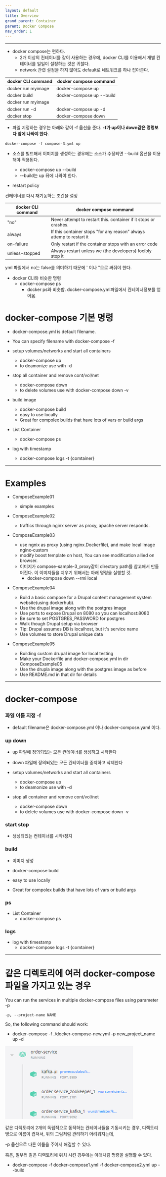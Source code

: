 ```yaml
---
layout: default
title: Overview
grand_parent: Container
parent: Docker Compose
nav_order: 1
---
```


---
* docker compose는 편하다.
  * 2개 이상의 컨테이너를 같이 사용하는 경우에, docker CLI를 이용해서 개별 컨테이너를 일일이 설정하는 것은 귀찮다.
  * network 관련 설정을 하지 않아도 default로 네트워크를 하나 잡아준다.



| docker CLI command | docker compose command |
|---|---|
| docker run myimage | docker-compose up |
| docker build  | docker-compose up --build  |
| docker run myimage  |  |
| docker run -d  | docker-compose up -d |
| docker stop <container-id>  |  docker-compose down  |

* 파일 지정하는 경우는 아래와 같이 -f 옵션을 준다. **-f가 up이나 down같은 명령보다 앞에 나와야 한다.**
```
docker-compose -f compose-3.yml up
```

* 소스를 빌드해서 이미지를 생성하는 경우에는 소스가 수정되면 --build 옵션을 이용해야 적용된다.
  * docker-compose up --build
  * --build는 up 뒤에 나와야 한다.

* restart policy

컨테이너를 다시 재기동하는 조건을 설정

| docker CLI command | docker compose command |
|---|---|
| "no"  | Never attempt to restart this. container if it stops or crashes.  |
| always | If this container stops "for any reason" always attemp to restart it |
| on-failure | Only restart if the container stops with an error code |
| unless-stopped | Always restart unless we (the developers) focibly stop it |


yml 파일에서 no는 false를 의미하기 때문에 ' 이나 "으로 싸줘야 한다.


* docker CLI와 비슷한 명령
  * docker-compose ps
    * docker ps와 비슷함. docker-compose.yml파일에서 컨테이너정보를 얻어옴.



# docker-compose 기본 명령

 * docker-compose.yml is default filename.
 * You can specify filename with docker-compose -f




 * setup volumes/networks and start all containers
   * docker-compose up
   * to deamonize use with -d
 * stop all container and remove cont/vol/net
   * docker-compose down
   * to delete volumes use with docker-compose down -v

 * build image
   * docker-compose build
   * easy to use locally
   * Great for compolex builds that have lots of vars or build args



 * List Container
   * docker-compose ps

 * log with timestamp
   * docker-compose logs -t {comtainer}



---
# Examples

 * ComposeExample01
   * simple examples

 * ComposeExample02
   * traffics through nginx server as proxy, apache server responds.

 * ComposeExample03
   * use ngnix as proxy (using nginx.Dockerfile), and make local image nginx-custom
   * modify boost template  on host, You can see modification allied on browser.
   * 이미지가 compose-sample-3_proxy같이 directory path를 참고해서 만들어진다. 이 이미지들을 지우기 위해서는 아래 명령을 실행할 것.
     * docker-compose down --rmi local

 * ComposeExample04
   * Build a basic compose for a Drupal content management system website(using dockerhub).
   * Use the drupal image along with the postgres image
   * Use ports to expose Drupal on 8080 so you can localhost:8080
   * Be sure to set POSTGRES_PASSWORD for postgres
   * Walk though Drupal  setup via browser
   * Tip: Drupal assumes DB is localhost, but it's service name
   * Use volumes to store Drupal unique data

 * ComposeExample05
   * Building custom drupal image for local testing
   * Make your Dockerfile and docker-compose.yml in dir ComposeExample05
   * Use the drupla image along with the postgres image as before
   * Use README.md in that dir for details


---
# docker-compose

### 파일 이름 지정 -f
 * default filename은 docker-compose.yml 이나 docker-compose.yaml 이다.



### up down
 * up   파일에 정의되있는 모든 컨테이너를 생성하고 시작한다
 * down 파일에 정의되있는 모든 컨테이너를 중지하고 삭제한다

 * setup volumes/networks and start all containers
   * docker-compose up
   * to deamonize use with -d
 * stop all container and remove cont/vol/net
   * docker-compose down
   * to delete volumes use with docker-compose down -v

### start stop
 * 생성되있는 컨테이너를 시작/정지


### build
 * 이미지 생성

 * docker-compose build
 * easy to use locally
 * Great for compolex builds that have lots of vars or build args


### ps
 * List Container
   * docker-compose ps

### logs
 * log with timestamp
   * docker-compose logs -t {comtainer}


---
# 같은 디렉토리에 여러 docker-compose파일을 가지고 있는 경우
You can run the services in multiple docker-compose files using parameter -p
```
-p, --project-name NAME
```

So, the following command should work:

 * docker-compose -f ./docker-compose-new.yml -p new_project_name up -d


![](../../images/container/multiple-docker-composefile-in-same-dir.png)

같은 디렉토리에 2개의 독립적으로 동작하는 컨테이너들을 기동시키는 경우, 디렉토리명으로 이름이 겹쳐서, 위의 그림처럼 관리하기 어려워지는데,

-p 옵션으로 다른 이름을 주어서 해결할 수 있다.

혹은, 일부러 같은 디렉토리에 위치 시킨 경우에는 아래처럼 명령을 실행할 수 있다.

 * docker-compose -f docker-compose1.yml -f docker-compose2.yml up --build


